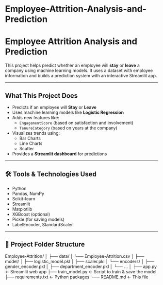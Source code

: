 # Employee-Attrition-Analysis-and-Prediction


#  Employee Attrition Analysis and Prediction

This project helps predict whether an employee will **stay** or **leave** a company using machine learning models. It uses a dataset with employee information and builds a prediction system with an interactive Streamlit app.

---

##  What This Project Does

- Predicts if an employee will **Stay** or **Leave**
- Uses machine learning models like **Logistic Regression**
- Adds new features like:
  - `EngagementScore` (based on satisfaction and involvement)
  - `TenureCategory` (based on years at the company)
- Visualizes trends using:
  - Bar Charts
  - Line Charts
  - Scatter 
- Provides a **Streamlit dashboard** for predictions

---

## 🛠 Tools & Technologies Used

- Python
- Pandas, NumPy
- Scikit-learn
- Streamlit
- Matplotlib
- XGBoost (optional)
- Pickle (for saving models)
- LabelEncoder, StandardScaler

---

## 📁 Project Folder Structure

Employee-Attrition/
│
├── data/
│ └── Employee-Attrition.csv
│
├── model/
│ ├── logistic_model.pkl
│ ├── scaler.pkl
│ └── encoders/
│ ├── gender_encoder.pkl
│ ├── department_encoder.pkl
│ └── ...
│
├── app.py ← Streamlit web app
├── train_model.py ← Script to train & save the model
├── requirements.txt ← Python packages
└── README.md ← This file
